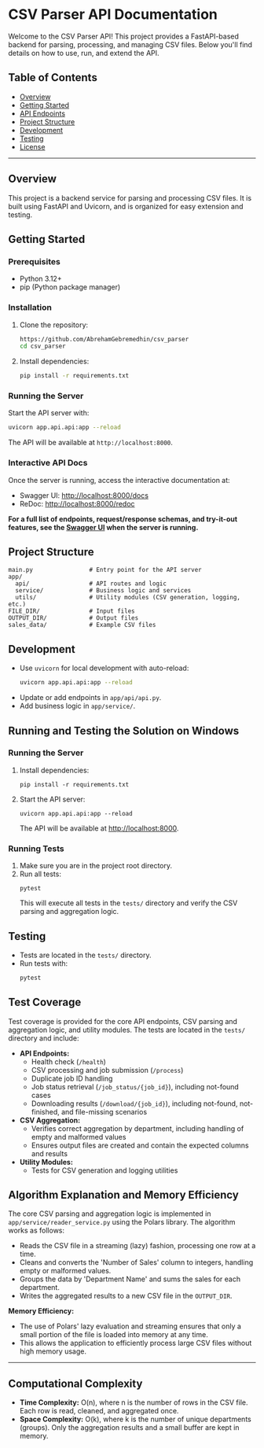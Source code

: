 # CSV Parser API Documentation

Welcome to the CSV Parser API! This project provides a FastAPI-based backend for parsing, processing, and managing CSV files. Below you'll find details on how to use, run, and extend the API.

## Table of Contents

- [Overview](#overview)
- [Getting Started](#getting-started)
- [API Endpoints](#api-endpoints)
- [Project Structure](#project-structure)
- [Development](#development)
- [Testing](#testing)
- [License](#license)

---

## Overview

This project is a backend service for parsing and processing CSV files. It is built using FastAPI and Uvicorn, and is organized for easy extension and testing.

## Getting Started

### Prerequisites

- Python 3.12+
- pip (Python package manager)

### Installation

1. Clone the repository:
   ```sh
   https://github.com/AbrehamGebremedhin/csv_parser
   cd csv_parser
   ```
2. Install dependencies:
   ```sh
   pip install -r requirements.txt
   ```

### Running the Server

Start the API server with:

```sh
uvicorn app.api.api:app --reload
```

The API will be available at `http://localhost:8000`.

### Interactive API Docs

Once the server is running, access the interactive documentation at:

- Swagger UI: [http://localhost:8000/docs](http://localhost:8000/docs)
- ReDoc: [http://localhost:8000/redoc](http://localhost:8000/redoc)

**For a full list of endpoints, request/response schemas, and try-it-out features, see the [Swagger UI](http://localhost:8000/docs) when the server is running.**

## Project Structure

```
main.py                # Entry point for the API server
app/
  api/                 # API routes and logic
  service/             # Business logic and services
  utils/               # Utility modules (CSV generation, logging, etc.)
FILE_DIR/              # Input files
OUTPUT_DIR/            # Output files
sales_data/            # Example CSV files
```

## Development

- Use `uvicorn` for local development with auto-reload:
  ```sh
  uvicorn app.api.api:app --reload
  ```
- Update or add endpoints in `app/api/api.py`.
- Add business logic in `app/service/`.

## Running and Testing the Solution on Windows

### Running the Server

1. Install dependencies:
   ```pwsh
   pip install -r requirements.txt
   ```
2. Start the API server:
   ```pwsh
   uvicorn app.api.api:app --reload
   ```
   The API will be available at [http://localhost:8000](http://localhost:8000).

### Running Tests

1. Make sure you are in the project root directory.
2. Run all tests:
   ```pwsh
   pytest
   ```
   This will execute all tests in the `tests/` directory and verify the CSV parsing and aggregation logic.

## Testing

- Tests are located in the `tests/` directory.
- Run tests with:
  ```sh
  pytest
  ```

## Test Coverage

Test coverage is provided for the core API endpoints, CSV parsing and aggregation logic, and utility modules. The tests are located in the `tests/` directory and include:

- **API Endpoints:**
  - Health check (`/health`)
  - CSV processing and job submission (`/process`)
  - Duplicate job ID handling
  - Job status retrieval (`/job_status/{job_id}`), including not-found cases
  - Downloading results (`/download/{job_id}`), including not-found, not-finished, and file-missing scenarios
- **CSV Aggregation:**
  - Verifies correct aggregation by department, including handling of empty and malformed values
  - Ensures output files are created and contain the expected columns and results
- **Utility Modules:**
  - Tests for CSV generation and logging utilities

## Algorithm Explanation and Memory Efficiency

The core CSV parsing and aggregation logic is implemented in `app/service/reader_service.py` using the Polars library. The algorithm works as follows:

- Reads the CSV file in a streaming (lazy) fashion, processing one row at a time.
- Cleans and converts the 'Number of Sales' column to integers, handling empty or malformed values.
- Groups the data by 'Department Name' and sums the sales for each department.
- Writes the aggregated results to a new CSV file in the `OUTPUT_DIR`.

**Memory Efficiency:**

- The use of Polars' lazy evaluation and streaming ensures that only a small portion of the file is loaded into memory at any time.
- This allows the application to efficiently process large CSV files without high memory usage.

---

## Computational Complexity

- **Time Complexity:** O(n), where n is the number of rows in the CSV file. Each row is read, cleaned, and aggregated once.
- **Space Complexity:** O(k), where k is the number of unique departments (groups). Only the aggregation results and a small buffer are kept in memory.
